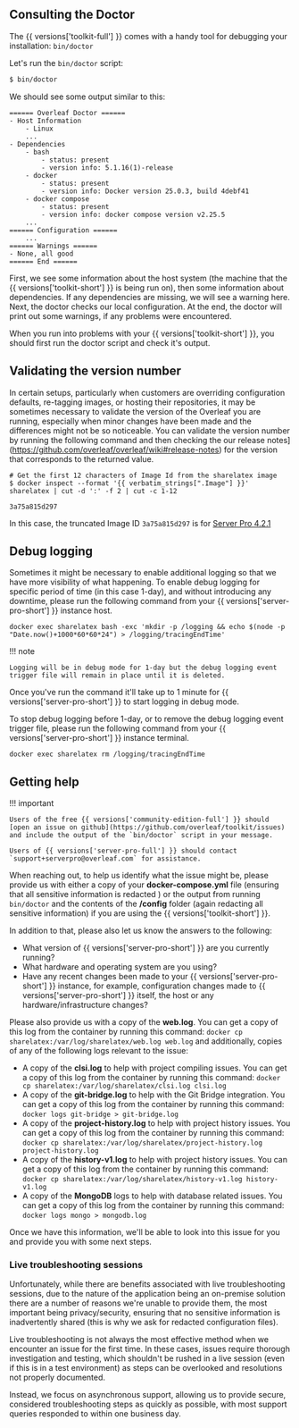 ## Consulting the Doctor ##

The {{ versions['toolkit-full'] }} comes with a handy tool for debugging your installation: `bin/doctor`

Let's run the `bin/doctor` script:

```sh
$ bin/doctor
```

We should see some output similar to this:

```
====== Overleaf Doctor ======
- Host Information
    - Linux
    ...
- Dependencies
    - bash
        - status: present
        - version info: 5.1.16(1)-release
    - docker
        - status: present
        - version info: Docker version 25.0.3, build 4debf41
    - docker compose
        - status: present
        - version info: docker compose version v2.25.5
    ...
====== Configuration ======
    ...
====== Warnings ======
- None, all good
====== End ======
```

First, we see some information about the host system (the machine that the {{ versions['toolkit-short'] }} is being run on), then some information about dependencies. If any dependencies are missing, we will see a warning here. Next, the doctor checks our local configuration. At the end, the doctor will print out some warnings, if any problems were encountered.

When you run into problems with your {{ versions['toolkit-short'] }}, you should first run the doctor script and check it's output. 

## Validating the version number ##

In certain setups, particularly when customers are overriding configuration defaults, re-tagging images, or hosting their repositories, it may be sometimes necessary to validate the version of the Overleaf you are running, especially when minor changes have been made and the differences might not be so noticeable. You can validate the version number by running the following command and then checking the our release notes](https://github.com/overleaf/overleaf/wiki#release-notes) for the version that corresponds to the returned value.

```
# Get the first 12 characters of Image Id from the sharelatex image
$ docker inspect --format '{{ verbatim_strings[".Image"] }}' sharelatex | cut -d ':' -f 2 | cut -c 1-12

3a75a815d297
```
In this case, the truncated Image ID `3a75a815d297` is for [Server Pro 4.2.1](https://github.com/overleaf/overleaf/wiki/Release-Notes--4.x.x#server-pro-421)

## Debug logging ##

Sometimes it might be necessary to enable additional logging so that we have more visibility of what happening. To enable debug logging for specific period of time (in this case 1-day), and without introducing any downtime, please run the following command from your {{ versions['server-pro-short'] }} instance host. 

```
docker exec sharelatex bash -exc 'mkdir -p /logging && echo $(node -p "Date.now()+1000*60*60*24") > /logging/tracingEndTime'
```

!!! note

    Logging will be in debug mode for 1-day but the debug logging event trigger file will remain in place until it is deleted.

Once you've run the command it'll take up to 1 minute for {{ versions['server-pro-short'] }} to start logging in debug mode.

To stop debug logging before 1-day, or to remove the debug logging event trigger file, please run the following command from your {{ versions['server-pro-short'] }} instance terminal. 

```
docker exec sharelatex rm /logging/tracingEndTime
```

## Getting help

!!! important

    Users of the free {{ versions['community-edition-full'] }} should [open an issue on github](https://github.com/overleaf/toolkit/issues) and include the output of the `bin/doctor` script in your message. 
    
    Users of {{ versions['server-pro-full'] }} should contact `support+serverpro@overleaf.com` for assistance. 

When reaching out, to help us identify what the issue might be, please provide us with either a copy of your **docker-compose.yml** file (ensuring that all sensitive information is redacted ) or the output from running `bin/doctor` and the contents of the **/config** folder (again redacting all sensitive information) if you are using the {{ versions['toolkit-short'] }}. 

In addition to that, please also let us know the answers to the following:

- What version of {{ versions['server-pro-short'] }} are you currently running?
- What hardware and operating system are you using?
- Have any recent changes been made to your {{ versions['server-pro-short'] }} instance, for example, configuration changes made to {{ versions['server-pro-short'] }} itself, the host or any hardware/infrastructure changes?

Please also provide us with a copy of the **web.log**. You can get a copy of this log from the container by running this command: 
`docker cp sharelatex:/var/log/sharelatex/web.log web.log` and additionally, copies of any of the following logs relevant to the issue:

- A copy of the **clsi.log** to help with project compiling issues. You can get a copy of this log from the container by running this command: 
`docker cp sharelatex:/var/log/sharelatex/clsi.log clsi.log`
- A copy of the **git-bridge.log** to help with the Git Bridge integration. You can get a copy of this log from the container by running this command: 
`docker logs git-bridge > git-bridge.log`
- A copy of the **project-history.log** to help with project history issues. You can get a copy of this log from the container by running this command: 
`docker cp sharelatex:/var/log/sharelatex/project-history.log project-history.log`
- A copy of the **history-v1.log** to help with project history issues. You can get a copy of this log from the container by running this command: 
`docker cp sharelatex:/var/log/sharelatex/history-v1.log history-v1.log`
- A copy of the **MongoDB** logs to help with database related issues. You can get a copy of this log from the container by running this command: 
`docker logs mongo > mongodb.log`

Once we have this information, we'll be able to look into this issue for you and provide you with some next steps.

### Live troubleshooting sessions ###

Unfortunately, while there are benefits associated with live troubleshooting sessions, due to the nature of the application being an on-premise solution there are a number of reasons we're unable to provide them, the most important being privacy/security, ensuring that no sensitive information is inadvertently shared (this is why we ask for redacted configuration files). 

Live troubleshooting is not always the most effective method when we encounter an issue for the first time. In these cases, issues require thorough investigation and testing, which shouldn't be rushed in a live session (even if this is in a test environment) as steps can be overlooked and resolutions not properly documented. 

Instead, we focus on asynchronous support, allowing us to provide secure, considered troubleshooting steps as quickly as possible, with most support queries responded to within one business day.
